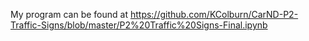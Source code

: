 
My program can be found at https://github.com/KColburn/CarND-P2-Traffic-Signs/blob/master/P2%20Traffic%20Signs-Final.ipynb
